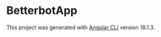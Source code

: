 # BetterbotApp

This project was generated with [Angular CLI](https://github.com/angular/angular-cli) version 18.1.3.
